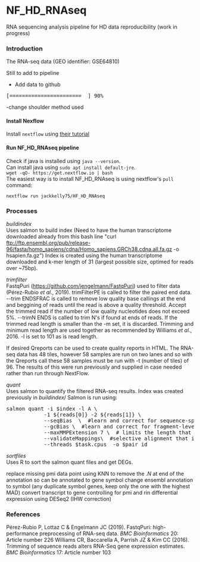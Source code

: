 # NF_HD_RNAseq
RNA sequencing analysis pipeline for HD data reproducibility (work in progress) 

### Introduction
The RNA-seq data (GEO identifier: GSE64810)

Still to add to pipeline
* Add data to github

<pre>
[=======================  ] 90%
</pre>

-change shoulder method used

#### Install Nexflow
Install `nextflow` using [their tutorial](https://www.nextflow.io/docs/latest/getstarted.html)

#### Run NF_HD_RNAseq pipeline
Check if java is installed using `java --version`. \
Can install java using `sudo apt install default-jre`. \
`wget -qO- https://get.nextflow.io | bash` \
The easiest way is to install NF_HD_RNAseq is using nextflow's `pull` command:

```
nextflow run jackkelly75/HF_HD_RNAseq
```

### Processes

*buildindex*\
Uses salmon to build index
(Need to have the human transcriptome downloaded already from this bash line "curl ftp://ftp.ensembl.org/pub/release-96/fasta/homo_sapiens/cdna/Homo_sapiens.GRCh38.cdna.all.fa.gz -o hsapien.fa.gz")
Index is created using the human transcriptome downloaded and k-mer length of 31 (largest possible size, optimed for reads over ~75bp).


*trimfilter*\
FastqPuri (https://github.com/jengelmann/FastqPuri) used to filter data (Pérez-Rubio *et al*., 2019). trimFilterPE is called to filter the paired end data. --trim ENDSFRAC is called to remove low quality base callings at the end and beggining of reads until the read is above a quality threshold. Accept the trimmed read if the number of low quality nucleotides does not exceed 5%. --trimN ENDS is called to trim N's if found at ends of reads. If the trimmed read length is smaller than the -m set, it is discarded. Trimming and minimum read length are used together as recommended by Williams *et al*., 2016. -l is set to 101 as is read length.

If desired Qreports can be used to create quality reports in HTML. The RNA-seq data has 48 tiles, however 58 samples are run on two lanes and so with the Qreports call these 58 samples must be run with -t (number of tiles) of 96. The results of this were run previously and supplied in case needed rather than run through NextFlow.


*quant*\
Uses salmon to quantify the filtered RNA-seq results. Index was created previously  in *buildindex*/
Salmon is run using:
<pre>
salmon quant -i $index -l A \
            -1 ${reads[0]} -2 ${reads[1]} \
            --seqBias  \  #learn and correct for sequence-specific biases in the input data
            --gcBias \  #learn and correct for fragment-level GC biases in the input data. Does not impact on results if GC bias is not present, only marginally increases run time
            --maxMMPExtension 7 \  # limits the length that a mappable prefix of a fragment may be extended before another search along the fragment is started. Smaller values improve the sensitivity but increase run time.
            --validateMappings\  #selective alignment that is more sensitive
            --threads $task.cpus  -o $pair_id
</pre>



*sortfiles*\
Uses R to sort the salmon quant files and get DEGs.

replace missing pmi data point using KNN
to remove the .*N* at end of the annotation so can be annotated to gene symbol
change ensembl annotation to symbol (any duplicate symbol genes, keep only the one with the highest MAD)
convert transcript to gene controlling for pmi and rin
differential expression using DESeq2 (IHW correction)





### References

Pérez-Rubio P, Lottaz C & Engelmann JC (2019). FastqPuri: high-performance preprocessing of RNA-seq data. *BMC Bioinformatics* 20: Article number 226
Williams CR, Baccarella A, Parrish JZ & Kim CC (2016). Trimming of sequence reads alters RNA-Seq gene expression estimates. *BMC Bioinformatics* 17: Article number 103
